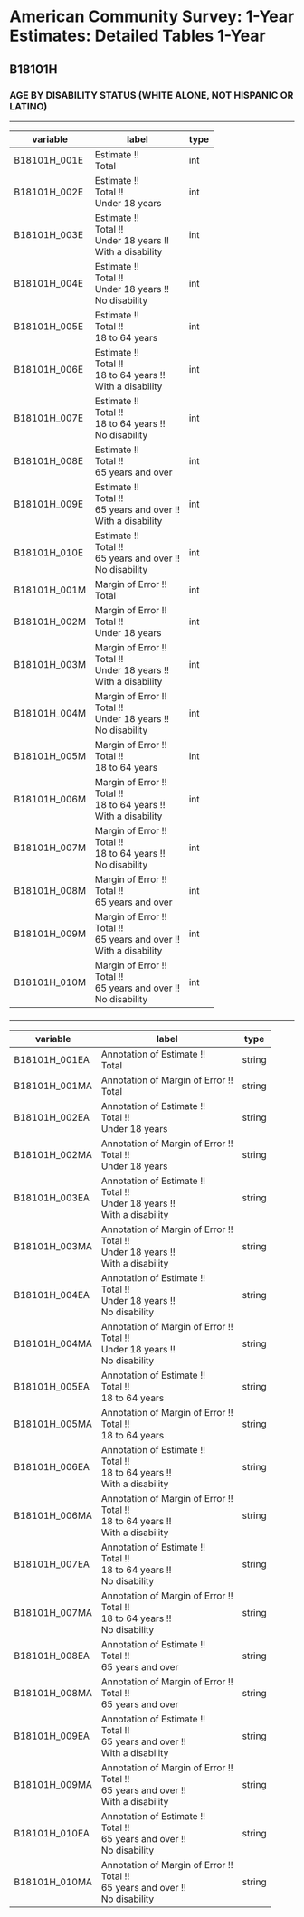 # American Community Survey: 1-Year Estimates: Detailed Tables 1-Year

## B18101H

### AGE BY DISABILITY STATUS (WHITE ALONE, NOT HISPANIC OR LATINO)

___

| variable | label | type |
| ----- | ----- | ----- |
| B18101H_001E | Estimate !!<br>Total | int |
| B18101H_002E | Estimate !!<br>Total !!<br>Under 18 years | int |
| B18101H_003E | Estimate !!<br>Total !!<br>Under 18 years !!<br>With a disability | int |
| B18101H_004E | Estimate !!<br>Total !!<br>Under 18 years !!<br>No disability | int |
| B18101H_005E | Estimate !!<br>Total !!<br>18 to 64 years | int |
| B18101H_006E | Estimate !!<br>Total !!<br>18 to 64 years !!<br>With a disability | int |
| B18101H_007E | Estimate !!<br>Total !!<br>18 to 64 years !!<br>No disability | int |
| B18101H_008E | Estimate !!<br>Total !!<br>65 years and over | int |
| B18101H_009E | Estimate !!<br>Total !!<br>65 years and over !!<br>With a disability | int |
| B18101H_010E | Estimate !!<br>Total !!<br>65 years and over !!<br>No disability | int |
| B18101H_001M | Margin of Error !!<br>Total | int |
| B18101H_002M | Margin of Error !!<br>Total !!<br>Under 18 years | int |
| B18101H_003M | Margin of Error !!<br>Total !!<br>Under 18 years !!<br>With a disability | int |
| B18101H_004M | Margin of Error !!<br>Total !!<br>Under 18 years !!<br>No disability | int |
| B18101H_005M | Margin of Error !!<br>Total !!<br>18 to 64 years | int |
| B18101H_006M | Margin of Error !!<br>Total !!<br>18 to 64 years !!<br>With a disability | int |
| B18101H_007M | Margin of Error !!<br>Total !!<br>18 to 64 years !!<br>No disability | int |
| B18101H_008M | Margin of Error !!<br>Total !!<br>65 years and over | int |
| B18101H_009M | Margin of Error !!<br>Total !!<br>65 years and over !!<br>With a disability | int |
| B18101H_010M | Margin of Error !!<br>Total !!<br>65 years and over !!<br>No disability | int |
### 

___

| variable | label | type |
| ----- | ----- | ----- |
| B18101H_001EA | Annotation of Estimate !!<br>Total | string |
| B18101H_001MA | Annotation of Margin of Error !!<br>Total | string |
| B18101H_002EA | Annotation of Estimate !!<br>Total !!<br>Under 18 years | string |
| B18101H_002MA | Annotation of Margin of Error !!<br>Total !!<br>Under 18 years | string |
| B18101H_003EA | Annotation of Estimate !!<br>Total !!<br>Under 18 years !!<br>With a disability | string |
| B18101H_003MA | Annotation of Margin of Error !!<br>Total !!<br>Under 18 years !!<br>With a disability | string |
| B18101H_004EA | Annotation of Estimate !!<br>Total !!<br>Under 18 years !!<br>No disability | string |
| B18101H_004MA | Annotation of Margin of Error !!<br>Total !!<br>Under 18 years !!<br>No disability | string |
| B18101H_005EA | Annotation of Estimate !!<br>Total !!<br>18 to 64 years | string |
| B18101H_005MA | Annotation of Margin of Error !!<br>Total !!<br>18 to 64 years | string |
| B18101H_006EA | Annotation of Estimate !!<br>Total !!<br>18 to 64 years !!<br>With a disability | string |
| B18101H_006MA | Annotation of Margin of Error !!<br>Total !!<br>18 to 64 years !!<br>With a disability | string |
| B18101H_007EA | Annotation of Estimate !!<br>Total !!<br>18 to 64 years !!<br>No disability | string |
| B18101H_007MA | Annotation of Margin of Error !!<br>Total !!<br>18 to 64 years !!<br>No disability | string |
| B18101H_008EA | Annotation of Estimate !!<br>Total !!<br>65 years and over | string |
| B18101H_008MA | Annotation of Margin of Error !!<br>Total !!<br>65 years and over | string |
| B18101H_009EA | Annotation of Estimate !!<br>Total !!<br>65 years and over !!<br>With a disability | string |
| B18101H_009MA | Annotation of Margin of Error !!<br>Total !!<br>65 years and over !!<br>With a disability | string |
| B18101H_010EA | Annotation of Estimate !!<br>Total !!<br>65 years and over !!<br>No disability | string |
| B18101H_010MA | Annotation of Margin of Error !!<br>Total !!<br>65 years and over !!<br>No disability | string |

